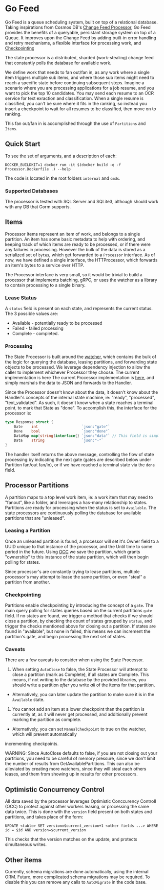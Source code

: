 # Go Feed

Go Feed is a queue scheduling system, built on top of a relational database. Taking inspirations from Cosmos DB's [Change Feed Processor](https://docs.microsoft.com/en-us/azure/cosmos-db/change-feed-processor), Go Feed provides the benefits of a queryable, persistant storage system on top of a Queue. It improves upon the Change Feed by adding built-in error handling and retry mechanisms, a flexible interface for processing work, and [Checkpointing](#checkpointing)

The state processor is a distributed, sharded (work-stealing) change feed that constantly polls the database for
available work.

We define work that needs to fan out/fan in, as any work where a single item triggers multiple sub items, and where
those sub items might need to reach a specific state before continuing subsequent steps. Imagine a scenario where you
are processing applications for a job resume, and you want to pick the top 10 candidates. You may send each resume
to an OCR service for text exraction and classification. When a single resume is classified, you can't be sure where it
fits in the ranking, so instead you insert a checkpoint to wait for all resumes to be classified, then move on to
ranking.

This fan out/fan in is accomplished through the use of `Partitions` and `Items`.

## Quick Start

To see the set of arguments, and a description of each:

`DOCKER_BUILDKIT=1 docker run -it $(docker build -q -f Processor.Dockerfile .) --help`

The code is located in the root folders `internal` and `cmds`.

### Supported Databases

The processor is tested with SQL Server and SQLite3, although should work with any DB that Gorm supports.

## Items

Processor Items represent an item of work, and belongs to a single partition. An item has some basic metadata to help
with ordering, and keeping track of which items are ready to be processed, or if there were any failures in processing.
However the bulk of the data is stored as a serialized set of `bytes`, which get forwarded to a `Processor` interface.
As of now, we have defined a single interface, the HTTProcessor, which forwards an item's bytes to a service over HTTP.

The Processor interface is very small, so it would be trivial to build a processor that implements batching, gRPC, or
uses the watcher as a library to contain processing to a single binary.

### Lease Status

A `status` field is present on each state, and represents the current status. The 3 possible values are:

* Available - potentially ready to be processed
* Failed - failed processing
* Complete - completed.

### Processing

The State Processor is built around the [watcher](../../internal/state/watcher.go), which contains the bulk of the logic
for querying the database, leasing partitions, and forwarding state objects to be processed. We leverage dependency
injection to allow the caller to implement whichever Processor they choose. The current implementation is here The
current Processor implementation is [here](../../internal/processor/processor.go), and simply marshals the data to JSON
and forwards to the Handler.

Since the Processor doesn't know about the data, it doesn't know about the Handler's concepts of the internal state
machine, ie: "ready", "processed", "text_validated". As such, it doesn't know when a state reaches a terminal point,
to mark that State as "done". To accomplish this, the interface for the processor is:

```go
type Response struct {
    Gate    int                    `json:"gate"`
    Done    bool                   `json:"done"`
    DataMap map[string]interface{} `json:"data"` // This field is simply a helper for marshaling contents.
    Data    string                 `json:"-"`
}
```

The handler itself returns the above message, controlling the flow of state processing by indicating the next gate
(gates are described below under Partition fan/out fan/in), or if we have reached a terminal state via the `done` field.

## Processor Partitions

A partition maps to a top level work item, ie: a work item that may need to "fanout", like a folder, and leverages a
has-many relationship to states. Partitions are ready for processing when the status is set to `Available`.
The state processors are continuously polling the database for available partitions that are "unleased".

### Leasing a Partition

Once an unleased partition is found, a processor will set it's Owner field to a UUID unique to that instance of the
processor, and the Until time to some period in the future. Using [OCC](#optimistic-concurrency-control) we save the
partition, which grants "ownership" to this instance of the state partition, which will then begin polling for states.

Since processor's are constantly trying to lease partitions, multiple processor's may attempt to lease the same
partition, or even "steal" a partition from another.

### Checkpointing

Partitions enable checkpointing by introducing the concept of a `gate`. The main query polling for states
queries based on the current partitions `gate` field. If no states are found, we trigger a method that checks if we
should close a partition, by checking the count of states grouped by `status`, and trigger the checks mentioned above
for closing out a partition. If states are found in "available", but none in failed, this means we can increment the
partition's gate, and begin processing the next set of states.

### Caveats

There are a few caveats to consider when using the State Processor.

1. When setting `AutoClose` to false, the State Processor will attempt to close a partition (mark as Complete), if all
   states are Complete. This means, if not writing to the database by the provided libraries, you should write a
   partition *after* you write *all* of the items for that partition.
  * Alternatively, you can later update the partition to make sure it is in the `Available` state.

1. You cannot add an item at a lower checkpoint than the partition is currently at, as it will never get processed, and
   additionally prevent marking the partition as complete.
  * Alternatively, you can set `ManualCheckpoint` to true on the watcher, which will prevent automatically

incrementing checkpoints.

WARNING: Since AutoClose defaults to false, if you are not closing out your partitions, you need to be careful of memory
pressure, since we don't limit the number of results from GetAvailablePartitions. This can also be alleviated by creating
more watchers, since they will steal each others leases, and them from showing up in results for other processors.

## Optimistic Concurrency Control

All data saved by the processor leverages Optimistic Conccurency Controll (OCC) to protect against other workers
leasing, or processing the same data twice. This is done with the `version` field present on both states and partitions,
 and takes place of the form:

`UPDATE <table> SET version=$current_version+1 <other fields ...> WHERE id = $id AND version=$current_version`

This checks that the version matches on the update, and protects simultaneous writes.

## Other items

Currently, schema migrations are done automatically, using the internal ORM. Future, more complicated schema migrations
may be required. To disable this you can remove any calls to `AutoMigrate` in the code base.
